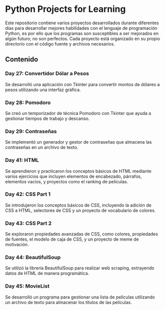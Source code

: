# Python Projects for Learning

Este repositorio contiene varios proyectos desarrollados durante diferentes días para desarrollar mejores habilidades con el lenguaje de programación Python, es por ello que los programas son susceptibles a ser mejorados en algún futuro; no son perfectos. 
Cada proyecto está organizado en su propio directorio con el código fuente y archivos necesarios.


## Contenido

### Day 27: Convertidor Dólar a Pesos
Se desarrolló una aplicación con Tkinter para convertir montos de dólares a pesos utilizando una interfaz gráfica.

### Day 28: Pomodoro
Se creó un temporizador de técnica Pomodoro con Tkinter que ayuda a gestionar tiempos de trabajo y descanso.

### Day 29: Contraseñas
Se implementó un generador y gestor de contraseñas que almacena las contraseñas en un archivo de texto.

### Day 41: HTML
Se aprendieron y practicaron los conceptos básicos de HTML mediante varios ejercicios que incluyen elementos de encabezado, párrafos, elementos vacíos, y proyectos como el ranking de películas.

### Day 42: CSS Part 1
Se introdujeron los conceptos básicos de CSS, incluyendo la adición de CSS a HTML, selectores de CSS y un proyecto de vocabulario de colores.

### Day 43: CSS Part 2
Se exploraron propiedades avanzadas de CSS, como colores, propiedades de fuentes, el modelo de caja de CSS, y un proyecto de meme de motivación.

### Day 44: BeautifulSoup
Se utilizó la librería BeautifulSoup para realizar web scraping, extrayendo datos de HTML de manera programática.

### Day 45: MovieList
Se desarrolló un programa para gestionar una lista de películas utilizando un archivo de texto para almacenar los títulos de las películas.



